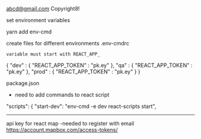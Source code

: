 abcd@gmail.com
Copyright8!

set environment variables

yarn add env-cmd

create files for different environments
.env-cmdrc

    variable must start with REACT_APP_
{
    "dev" : {
        "REACT_APP_TOKEN" : "pk.ey"
    },
    "qa" : {
        "REACT_APP_TOKEN" : "pk.ey"
    },
    "prod" : {
        "REACT_APP_TOKEN" : "pk.ey"
    }
}

package.json
- need to add commands to react script

 "scripts": {
    "start-dev": "env-cmd -e dev react-scripts start",

---------------------------------------------------------------------
api key for react map
-needed to register with email
https://account.mapbox.com/access-tokens/
  
